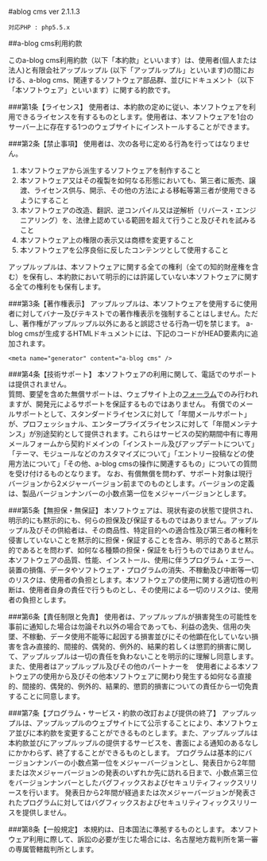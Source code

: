 #ablog cms ver 2.1.1.3

    対応PHP : php5.5.x

##a-blog cms利用約款

このa-blog cms利用約款（以下「本約款」といいます）は、使用者(個人または法人)と有限会社アップルップル (以下「アップルップル」といいます)の間における、a-blog cms、関連するソフトウェア部品群、並びにドキュメント（以下「本ソフトウェア」といいます）に関する約款です。

###第1条【ライセンス】
使用者は、本約款の定めに従い、本ソフトウェアを利用できるライセンスを有するものとします。使用者は、本ソフトウェアを1台のサーバー上に存在する1つのウェブサイトにインストールすることができます。

###第2条【禁止事項】
使用者は、次の各号に定める行為を行ってはなりません。

1. 本ソフトウェアから派生するソフトウェアを制作すること
2. 本ソフトウェア又はその複製を如何なる形態においても、第三者に販売、譲渡、ライセンス供与、開示、その他の方法による移転等第三者が使用できるようにすること
3. 本ソフトウェアの改造、翻訳、逆コンパイル又は逆解析（リバース・エンジニアリング）を、法律上認めている範囲を超えて行うこと及びそれを試みること
4. 本ソフトウェア上の権限の表示又は商標を変更すること
5. 本ソフトウェアを公序良俗に反したコンテンツとして使用すること

アップルップルは、本ソフトウェアに関する全ての権利（全ての知的財産権を含む）を保有し、本約款において明示的には許諾していない本ソフトウェアに関する全ての権利をも保有します。

###第3条【著作権表示】
アップルップルは、本ソフトウェアを使用するに使用者に対してバナー及びテキストでの著作権表示を強制することはしません。ただし、著作権がアップルップル以外にあると誤認させる行為一切を禁じます。
a-blog cmsが生成するHTMLドキュメントには、下記のコードがHEAD要素内に追加されます。

    <meta name="generator" content="a-blog cms" />

###第4条【技術サポート】
本ソフトウェアの利用に関して、電話でのサポートは提供されません。  
質問、要望を含めた無償サポートは、ウェブサイト上の<a href="http://www.a-blogcms.jp/support/forum.html">フォーラム</a>でのみ行われますが、開発元によるサポートを保証するものではありません。
有償でのメールサポートとして、スタンダードライセンスに対して「年間メールサポート」が、プロフェッショナル、エンタープライズライセンスに対して「年間メンテナンス」が別途契約として提供されます。これらはサービスの契約期間中有に専用メールフォームから契約ドメインの「インストール及びアップデートについて」「テーマ、モジュールなどのカスタマイズについて」「エントリー投稿などの使用方法について」「その他、a-blog cmsの操作に関連するもの」についての質問を受け付けるものとなります。
なお、有償無償を問わず、サポート対象は現行バージョンから2メジャーバージョン前までのものとします。バージョンの定義は、製品バージョンナンバーの小数点第一位をメジャーバージョンとします。

###第5条【無担保・無保証】
本ソフトウェアは、現状有姿の状態で提供され、明示的にも黙示的にも、何らの担保及び保証するものではありません。アップルップル及びその供給者は、その商品性、特定目的への適合性及び第三者の権利を侵害していないことを黙示的に担保・保証することを含み、明示的であると黙示的であるとを問わず、如何なる種類の担保・保証をも行うものではありません。
本ソフトウェアの品質、性能、インストール、使用に伴うプログラム・エラー、装置の損傷、データやソフトウェア・プログラムの消失、不稼動及び中断等一切のリスクは、使用者の負担とします。本ソフトウェアの使用に関する適切性の判断は、使用者自身の責任で行うものとし、その使用による一切のリスクは、使用者の負担とします。

###第6条【責任制限と免責】
使用者は、アップルップルが損害発生の可能性を事前に通知した場合は勿論それ以外の場合であっても、利益の逸失、信用の失墜、不稼動、データ使用不能等に起因する損害並びにその他顕在化していない損害を含み直接的、間接的、偶発的、例外的、結果的若しくは懲罰的損害に関して、アップルップルは一切の責任を負わないことを明示的に理解し同意します。また、使用者はアップルップル及びその他のパートナーを　使用者による本ソフトウェアの使用から及びその他本ソフトウェアに関わり発生する如何なる直接的、間接的、偶発的、例外的、結果的、懲罰的損害についての責任から一切免責することに同意します。

###第7条【プログラム・サービス・約款の改訂および提供の終了】
アップルップルは、アップルップルのウェブサイトにて公示することにより、本ソフトウェア並びに本約款を変更することができるものとします。また、アップルップルは本約款並びにアップルップルの提供するサービスを、書面による通知のあるなしにかかわらず、終了することができるものとします。
プログラムは基本的にバージョンナンバーの小数点第一位をメジャーバージョンとし、発表日から2年間または次メジャーバージョンの発表のいずれか先に訪れる日まで、小数点第三位をバージョンナンバーとしたバグフィックスおよびセキュリティフィックスリリースを行います。
発表日から2年間が経過または次メジャーバージョンが発表されたプログラムに対してはバグフィックスおよびセキュリティフィックスリリースを提供しません。

###第8条【一般規定】
本規約は、日本国法に準拠するものとします。
本ソフトウェア利用に際して、訴訟の必要が生じた場合には、名古屋地方裁判所を第一審の専属管轄裁判所とします。